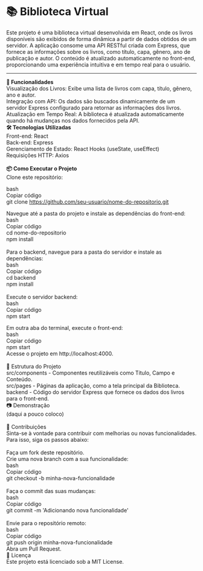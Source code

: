 <h1> 📚 Biblioteca Virtual </h1>
Este projeto é uma biblioteca virtual desenvolvida em React, onde os livros disponíveis são exibidos de forma dinâmica a partir de dados obtidos de um servidor. A aplicação consome uma API RESTful criada com Express, que fornece as informações sobre os livros, como título, capa, gênero, ano de publicação e autor. O conteúdo é atualizado automaticamente no front-end, proporcionando uma experiência intuitiva e em tempo real para o usuário.
<br>
<hr>
<b>🚀 Funcionalidades</b> <br>
Visualização dos Livros: Exibe uma lista de livros com capa, título, gênero, ano e autor. <br>
Integração com API: Os dados são buscados dinamicamente de um servidor Express configurado para retornar as informações dos livros. <br>
Atualização em Tempo Real: A biblioteca é atualizada automaticamente quando há mudanças nos dados fornecidos pela API. <br>
<b> 🛠️ Tecnologias Utilizadas </b> <br>
Front-end: React <br>
Back-end: Express <br>
Gerenciamento de Estado: React Hooks (useState, useEffect) <br>
Requisições HTTP: Axios <br>
<br>
<b> 📦 Como Executar o Projeto </b> <br>
Clone este repositório: <br>

bash <br>
Copiar código<br>
git clone https://github.com/seu-usuario/nome-do-repositorio.git<br>

Navegue até a pasta do projeto e instale as dependências do front-end:<br>
bash<br>
Copiar código<br>
cd nome-do-repositorio<br>
npm install<br>
<br>
Para o backend, navegue para a pasta do servidor e instale as dependências:<br>
bash<br>
Copiar código<br>
cd backend <br>
npm install <br>
<br>
Execute o servidor backend: <br>
bash <br>
Copiar código <br>
npm start <br>

Em outra aba do terminal, execute o front-end: <br>
bash <br>
Copiar código <br>
npm start <br>
Acesse o projeto em http://localhost:4000. <br>
<br>
📝 Estrutura do Projeto <br>
src/components - Componentes reutilizáveis como Título, Campo e Conteúdo. <br>
src/pages - Páginas da aplicação, como a tela principal da Biblioteca. <br>
backend - Código do servidor Express que fornece os dados dos livros para o front-end. <br>
📷 Demonstração  <br>
(daqui a pouco coloco) <br>
<br>
🤝 Contribuições <br>
Sinta-se à vontade para contribuir com melhorias ou novas funcionalidades. Para isso, siga os passos abaixo: <br>
<br>
Faça um fork deste repositório. <br>
Crie uma nova branch com a sua funcionalidade: <br>
bash <br>
Copiar código <br>
git checkout -b minha-nova-funcionalidade <br><br>
Faça o commit das suas mudanças: <br>
bash <br>
Copiar código <br>
git commit -m 'Adicionando nova funcionalidade' <br><br>
Envie para o repositório remoto: <br>
bash <br>
Copiar código <br>
git push origin minha-nova-funcionalidade <br>
Abra um Pull Request. <br>
📜 Licença <br>
Este projeto está licenciado sob a MIT License. <br>
